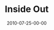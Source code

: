 ---
layout: message
category: message
series: "Kingdom Come"
title: "Inside Out"
date: 2010-07-25-00-00
message_id: 630
audio: "http://s3.amazonaws.com/crossroads-media/message/audio/KingdomCome03.mp3"
audio-duration: "35:55"
program: "http://s3.amazonaws.com/crossroads-media/documents/07_24-25_10Program.pdf"
description: "Chuck Mingo talks about hope and the Kingdom of God."
video: "http://s3.amazonaws.com/crossroads-media/message/video/KingdomCome03.mp4"
video-duration: "36:00"
video-image: "http://s3.amazonaws.com/crossroads-media/images/KingdomCome03_still.jpg"
explicit: false
---